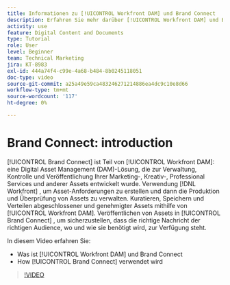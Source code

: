 ```yaml
---
title: Informationen zu [!UICONTROL Workfront DAM] und Brand Connect
description: Erfahren Sie mehr darüber [!UICONTROL Workfront DAM] und Brand Connect sind und wie sie verwendet werden.
activity: use
feature: Digital Content and Documents
type: Tutorial
role: User
level: Beginner
team: Technical Marketing
jira: KT-8983
exl-id: 444a74f4-c99e-4a68-b484-8b0245118051
doc-type: video
source-git-commit: a25a49e59ca483246271214886ea4dc9c10e8d66
workflow-type: tm+mt
source-wordcount: '117'
ht-degree: 0%

---
```


# Brand Connect: introduction

[!UICONTROL Brand Connect] ist Teil von [!UICONTROL Workfront DAM]: eine Digital Asset Management (DAM)-Lösung, die zur Verwaltung, Kontrolle und Veröffentlichung Ihrer Marketing-, Kreativ-, Professional Services und anderer Assets entwickelt wurde. Verwendung [!DNL Workfront] , um Asset-Anforderungen zu erstellen und dann die Produktion und Überprüfung von Assets zu verwalten. Kuratieren, Speichern und Verteilen abgeschlossener und genehmigter Assets mithilfe von [!UICONTROL Workfront DAM]. Veröffentlichen von Assets in [!UICONTROL Brand Connect] , um sicherzustellen, dass die richtige Nachricht der richtigen Audience, wo und wie sie benötigt wird, zur Verfügung steht.

In diesem Video erfahren Sie:

* Was ist [!UICONTROL Workfront DAM] und Brand Connect
* How [!UICONTROL Brand Connect] verwendet wird

>[!VIDEO](https://video.tv.adobe.com/v/335245/?quality=12&learn=on)
